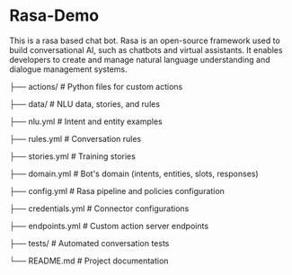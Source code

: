 # Rasa-Demo
This is a rasa based chat bot.
Rasa is an open-source framework used to build conversational AI, such as chatbots and virtual assistants. It enables developers to create and manage natural language understanding and dialogue management systems.

├── actions/                             # Python files for custom actions  

├── data/                                # NLU data, stories, and rules  

├── nlu.yml                              # Intent and entity examples  

├── rules.yml                            # Conversation rules  

├── stories.yml                          # Training stories  

├── domain.yml                           # Bot's domain (intents, entities, slots, responses)   

├── config.yml                           # Rasa pipeline and policies configuration  

├── credentials.yml                      # Connector configurations  

├── endpoints.yml                        # Custom action server endpoints 

├── tests/                                # Automated conversation tests  

└── README.md                              # Project documentation
